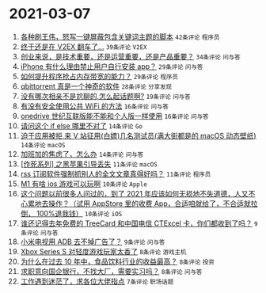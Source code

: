 # 2021-03-07

1. [各种刷王伟，怒写一键屏蔽包含关键词主题的脚本](https://www.v2ex.com/t/759214) `42条评论` `程序员`
1. [终于还是在 V2EX 翻车了...](https://www.v2ex.com/t/759231) `39条评论` `V2EX`
1. [创业来说，是技术重要，还是运营重要，还是产品重要？](https://www.v2ex.com/t/759203) `34条评论` `问与答`
1. [iPhone 有什么理由禁止用户自行安装 app？](https://www.v2ex.com/t/759265) `29条评论` `问与答`
1. [如何提升程序抢占内存带宽的能力？](https://www.v2ex.com/t/759249) `29条评论` `程序员`
1. [qbittorrent 真是一个神奇的软件](https://www.v2ex.com/t/759201) `28条评论` `分享发现`
1. [没有哪次相亲不是尬聊的,怎么起话题啊?](https://www.v2ex.com/t/759224) `19条评论` `问与答`
1. [有没有安全使用公共 WiFi 的方法](https://www.v2ex.com/t/759222) `16条评论` `问与答`
1. [onedrive 世纪互联版能不能和个人版一样使用](https://www.v2ex.com/t/759199) `16条评论` `问与答`
1. [请问这个 if else 哪里不对了](https://www.v2ex.com/t/759301) `14条评论` `Go`
1. [迫于应用被拒,来 V 站征用(白嫖)几名测试员(满大街都是的 macOS 动态壁纸)](https://www.v2ex.com/t/759245) `14条评论` `macOS`
1. [加班加的焦虑了，怎么办](https://www.v2ex.com/t/759206) `14条评论` `问与答`
1. [[作死系列] 之黑苹果引导丢失](https://www.v2ex.com/t/759305) `11条评论` `macOS`
1. [rss 订阅软件强制抓别人的全文文章真得好吗？](https://www.v2ex.com/t/759241) `11条评论` `程序员`
1. [M1 有啥 ios 游戏可以玩啊](https://www.v2ex.com/t/759273) `10条评论` `Apple`
1. [这个问题以前很多人问过的，到了 2021 年应该如何无损地不失道德，人又不心累地去操作？（试用 AppStore 里的收费 App，合适咱就给了，不合适就拉倒， 100%退我钱）](https://www.v2ex.com/t/759247) `10条评论` `iOS`
1. [谁还记得去年免费的 TreeCard 和中国电信 CTExcel 卡，你们都收到了吗？](https://www.v2ex.com/t/759280) `9条评论` `问与答`
1. [小米电视用 ADB 去不掉广告了？](https://www.v2ex.com/t/759253) `9条评论` `问与答`
1. [Xbox Series S 对轻度游戏玩家太香了](https://www.v2ex.com/t/759281) `8条评论` `游戏主机`
1. [为什么在过去 10 年中，食品饮料行业的收益最高？](https://www.v2ex.com/t/759229) `8条评论` `投资`
1. [求职意向国企银行，不找大厂，需要实习吗？](https://www.v2ex.com/t/759208) `8条评论` `问与答`
1. [工作遇到迷茫了，求各位大佬指点](https://www.v2ex.com/t/759292) `7条评论` `职场话题`
